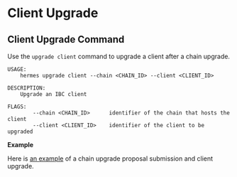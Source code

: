 # Client Upgrade

## Client Upgrade Command

Use the `upgrade client` command to upgrade a client after a chain upgrade.

```shell
USAGE:
    hermes upgrade client --chain <CHAIN_ID> --client <CLIENT_ID>

DESCRIPTION:
    Upgrade an IBC client

FLAGS:
        --chain <CHAIN_ID>      identifier of the chain that hosts the client
        --client <CLIENT_ID>    identifier of the client to be upgraded
```

__Example__

Here is [an example](./test.md) of a chain upgrade proposal submission and client upgrade.
